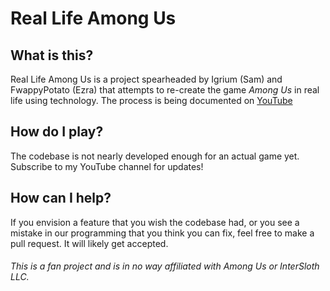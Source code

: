 # Real Life Among Us
## What is this?
Real Life Among Us is a project spearheaded by Igrium (Sam) and FwappyPotato (Ezra) that attempts to re-create the game *Among Us* in real life using technology. The process is being documented on [YouTube](https://www.youtube.com/watch?v=xZ1ZGXGdHSw&list=PLjn0XvzCcXIAq8WrNV_nOfz9ObkOmrhmr)

## How do I play?
The codebase is not nearly developed enough for an actual game yet. Subscribe to my YouTube channel for updates!

## How can I help?
If you envision a feature that you wish the codebase had, or you see a mistake in our programming that you think you can fix, feel free to make a pull request. It will likely get accepted.

###### This is a fan project and is in no way affiliated with Among Us or InterSloth LLC.